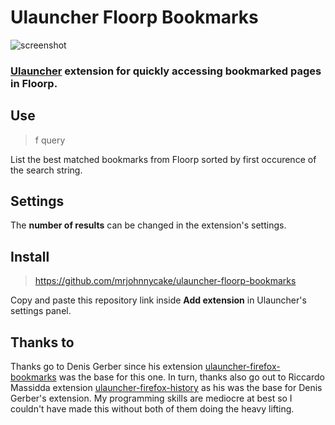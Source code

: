 # Ulauncher Floorp Bookmarks

![screenshot](images/screenshot.png)
### [Ulauncher](https://ulauncher.io) extension for quickly accessing bookmarked pages in Floorp.

## Use
> f query

List the best matched bookmarks from Floorp sorted by first occurence of the search string.

## Settings
The **number of results** can be changed in the extension's settings.

## Install
> https://github.com/mrjohnnycake/ulauncher-floorp-bookmarks

Copy and paste this repository link inside __Add extension__ in Ulauncher's settings panel.

## Thanks to
Thanks go to Denis Gerber since his extension [ulauncher-firefox-bookmarks](https://github.com/KuenzelIT/ulauncher-firefox-bookmarks) was the base for this one. In turn, thanks also go out to Riccardo Massidda extension [ulauncher-firefox-history](https://github.com/rmassidda/ulauncher-firefox-history) as his was the base for Denis Gerber's extension.
My programming skills are mediocre at best so I couldn't have made this without both of them doing the heavy lifting.
